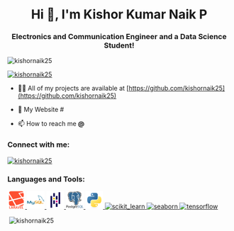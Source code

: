 <h1 align="center">Hi 👋, I'm Kishor Kumar Naik P</h1>
<h3 align="center">Electronics and Communication Engineer and a Data Science Student!</h3>

<p align="left"> <img src="https://komarev.com/ghpvc/?username=kishornaik25&label=Profile%20views&color=0e75b6&style=flat" alt="kishornaik25" /> </p>

<p align="left"> <a href="https://github.com/ryo-ma/github-profile-trophy"> <img src="https://github-profile-trophy.vercel.app/?username=kishornaik25" alt="kishornaik25" /></a> </p>

- 👨‍💻 All of my projects are available at [https://github.com/kishornaik25](https://github.com/kishornaik25)

- 📝 My Website #

- 📫 How to reach me **@**

<h3 align="left">Connect with me:</h3>
<p align="left">
<a href="https://linkedin.com/in/kishor-kumar-naik-p-0aa1a21ba" target="blank"><img align="center" src="https://raw.githubusercontent.com/kishornaik25/github-profile-readme-generator/master/src/images/icons/Social/linked-in-alt.svg" alt="kishornaik25" height="30" width="40" /></a>
</p>

<h3 align="left">Languages and Tools:</h3>
<p align="left"> <a href="https://laravel.com/" target="_blank" rel="noreferrer"> <img src="https://raw.githubusercontent.com/devicons/devicon/master/icons/laravel/laravel-plain-wordmark.svg" alt="laravel" width="40" height="40"/> </a> <a href="https://www.mysql.com/" target="_blank" rel="noreferrer"> <img src="https://raw.githubusercontent.com/devicons/devicon/master/icons/mysql/mysql-original-wordmark.svg" alt="mysql" width="40" height="40"/> </a> <a href="https://pandas.pydata.org/" target="_blank" rel="noreferrer"> <img src="https://raw.githubusercontent.com/devicons/devicon/2ae2a900d2f041da66e950e4d48052658d850630/icons/pandas/pandas-original.svg" alt="pandas" width="40" height="40"/> </a> <a href="https://www.postgresql.org" target="_blank" rel="noreferrer"> <img src="https://raw.githubusercontent.com/devicons/devicon/master/icons/postgresql/postgresql-original-wordmark.svg" alt="postgresql" width="40" height="40"/> </a> <a href="https://www.python.org" target="_blank" rel="noreferrer"> <img src="https://raw.githubusercontent.com/devicons/devicon/master/icons/python/python-original.svg" alt="python" width="40" height="40"/> </a> <a href="https://scikit-learn.org/" target="_blank" rel="noreferrer"> <img src="https://upload.wikimedia.org/wikipedia/commons/0/05/Scikit_learn_logo_small.svg" alt="scikit_learn" width="40" height="40"/> </a> <a href="https://seaborn.pydata.org/" target="_blank" rel="noreferrer"> <img src="https://seaborn.pydata.org/_images/logo-mark-lightbg.svg" alt="seaborn" width="40" height="40"/> </a> <a href="https://www.tensorflow.org" target="_blank" rel="noreferrer"> <img src="https://www.vectorlogo.zone/logos/tensorflow/tensorflow-icon.svg" alt="tensorflow" width="40" height="40"/> </a> </p>

<p>&nbsp;<img align="center" src="https://github-readme-stats.vercel.app/api?username=kishornaik25&show_icons=true&locale=en" alt="kishornaik25" /></p>
